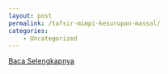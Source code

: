 ```yaml
---
layout: post
permalink: /tafsir-mimpi-kesurupan-massal/
categories:
    - Uncategorized
---
```


[Baca Selengkapnya](/08)